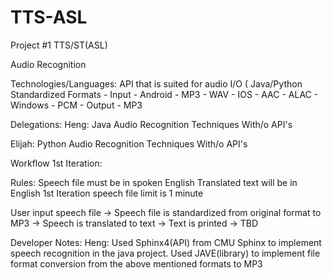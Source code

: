 # TTS-ASL

Project #1 TTS/ST(ASL)

Audio Recognition

Technologies/Languages:
API that is suited for audio I/O (
Java/Python
Standardized Formats 
	- Input
		- Android
			- MP3
			- WAV
		- IOS
			- AAC
			- ALAC
		- Windows
			- PCM
	- Output
		- MP3

  
Delegations:
Heng:
Java Audio Recognition Techniques
With/o API's

Elijah:
Python Audio Recognition Techniques
With/o API's

Workflow 1st Iteration:

Rules:
Speech file must be in spoken English
Translated text will be in English
1st Iteration speech file limit is 1 minute

User input speech file -> 
Speech file is standardized from original format to MP3 ->
Speech is translated to text ->
Text is printed -> TBD

Developer Notes:
Heng:
Used Sphinx4(API) from CMU Sphinx to implement speech recognition in the java project.
Used JAVE(library) to implement file format conversion from the above mentioned formats to MP3
